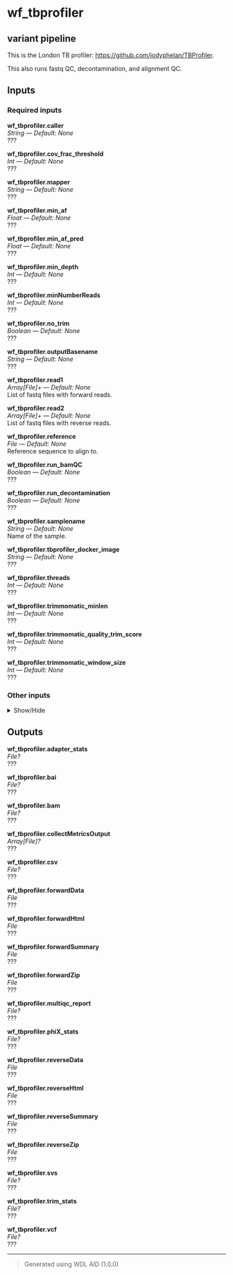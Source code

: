 # wf_tbprofiler
## variant pipeline 
 This is the London TB profiler: https://github.com/jodyphelan/TBProfiler.

 This also runs fastq QC, decontamination, and alignment QC.

## Inputs

### Required inputs
<p name="wf_tbprofiler.caller">
        <b>wf_tbprofiler.caller</b><br />
        <i>String &mdash; Default: None</i><br />
        ???
</p>
<p name="wf_tbprofiler.cov_frac_threshold">
        <b>wf_tbprofiler.cov_frac_threshold</b><br />
        <i>Int &mdash; Default: None</i><br />
        ???
</p>
<p name="wf_tbprofiler.mapper">
        <b>wf_tbprofiler.mapper</b><br />
        <i>String &mdash; Default: None</i><br />
        ???
</p>
<p name="wf_tbprofiler.min_af">
        <b>wf_tbprofiler.min_af</b><br />
        <i>Float &mdash; Default: None</i><br />
        ???
</p>
<p name="wf_tbprofiler.min_af_pred">
        <b>wf_tbprofiler.min_af_pred</b><br />
        <i>Float &mdash; Default: None</i><br />
        ???
</p>
<p name="wf_tbprofiler.min_depth">
        <b>wf_tbprofiler.min_depth</b><br />
        <i>Int &mdash; Default: None</i><br />
        ???
</p>
<p name="wf_tbprofiler.minNumberReads">
        <b>wf_tbprofiler.minNumberReads</b><br />
        <i>Int &mdash; Default: None</i><br />
        ???
</p>
<p name="wf_tbprofiler.no_trim">
        <b>wf_tbprofiler.no_trim</b><br />
        <i>Boolean &mdash; Default: None</i><br />
        ???
</p>
<p name="wf_tbprofiler.outputBasename">
        <b>wf_tbprofiler.outputBasename</b><br />
        <i>String &mdash; Default: None</i><br />
        ???
</p>
<p name="wf_tbprofiler.read1">
        <b>wf_tbprofiler.read1</b><br />
        <i>Array[File]+ &mdash; Default: None</i><br />
        List of fastq files with forward reads.
</p>
<p name="wf_tbprofiler.read2">
        <b>wf_tbprofiler.read2</b><br />
        <i>Array[File]+ &mdash; Default: None</i><br />
        List of fastq files with reverse reads.
</p>
<p name="wf_tbprofiler.reference">
        <b>wf_tbprofiler.reference</b><br />
        <i>File &mdash; Default: None</i><br />
        Reference sequence to align to.
</p>
<p name="wf_tbprofiler.run_bamQC">
        <b>wf_tbprofiler.run_bamQC</b><br />
        <i>Boolean &mdash; Default: None</i><br />
        ???
</p>
<p name="wf_tbprofiler.run_decontamination">
        <b>wf_tbprofiler.run_decontamination</b><br />
        <i>Boolean &mdash; Default: None</i><br />
        ???
</p>
<p name="wf_tbprofiler.samplename">
        <b>wf_tbprofiler.samplename</b><br />
        <i>String &mdash; Default: None</i><br />
        Name of the sample.
</p>
<p name="wf_tbprofiler.tbprofiler_docker_image">
        <b>wf_tbprofiler.tbprofiler_docker_image</b><br />
        <i>String &mdash; Default: None</i><br />
        ???
</p>
<p name="wf_tbprofiler.threads">
        <b>wf_tbprofiler.threads</b><br />
        <i>Int &mdash; Default: None</i><br />
        ???
</p>
<p name="wf_tbprofiler.trimmomatic_minlen">
        <b>wf_tbprofiler.trimmomatic_minlen</b><br />
        <i>Int &mdash; Default: None</i><br />
        ???
</p>
<p name="wf_tbprofiler.trimmomatic_quality_trim_score">
        <b>wf_tbprofiler.trimmomatic_quality_trim_score</b><br />
        <i>Int &mdash; Default: None</i><br />
        ???
</p>
<p name="wf_tbprofiler.trimmomatic_window_size">
        <b>wf_tbprofiler.trimmomatic_window_size</b><br />
        <i>Int &mdash; Default: None</i><br />
        ???
</p>

### Other inputs
<details>
<summary> Show/Hide </summary>
<p name="wf_tbprofiler.RunCollectMultipleMetrics.docker">
        <b>wf_tbprofiler.RunCollectMultipleMetrics.docker</b><br />
        <i>String &mdash; Default: "broadinstitute/gatk:4.4.0.0"</i><br />
        ???
</p>
<p name="wf_tbprofiler.task_bbduk.contamination">
        <b>wf_tbprofiler.task_bbduk.contamination</b><br />
        <i>File? &mdash; Default: None</i><br />
        ???
</p>
<p name="wf_tbprofiler.task_bbduk.docker">
        <b>wf_tbprofiler.task_bbduk.docker</b><br />
        <i>String &mdash; Default: "staphb/bbtools:39.01"</i><br />
        ???
</p>
<p name="wf_tbprofiler.task_bbduk.memory">
        <b>wf_tbprofiler.task_bbduk.memory</b><br />
        <i>String &mdash; Default: "2GB"</i><br />
        ???
</p>
<p name="wf_tbprofiler.task_bbduk.threads">
        <b>wf_tbprofiler.task_bbduk.threads</b><br />
        <i>Int &mdash; Default: 1</i><br />
        ???
</p>
<p name="wf_tbprofiler.task_fastqc.docker">
        <b>wf_tbprofiler.task_fastqc.docker</b><br />
        <i>String &mdash; Default: "staphb/fastqc:0.12.1"</i><br />
        ???
</p>
<p name="wf_tbprofiler.task_multiqc.docker">
        <b>wf_tbprofiler.task_multiqc.docker</b><br />
        <i>String &mdash; Default: "ewels/multiqc:1.14"</i><br />
        ???
</p>
<p name="wf_tbprofiler.task_trimmomatic.docker">
        <b>wf_tbprofiler.task_trimmomatic.docker</b><br />
        <i>String &mdash; Default: "staphb/trimmomatic:0.39"</i><br />
        ???
</p>
<p name="wf_tbprofiler.task_trimmomatic.memory">
        <b>wf_tbprofiler.task_trimmomatic.memory</b><br />
        <i>String &mdash; Default: "8GB"</i><br />
        ???
</p>
</details>

## Outputs
<p name="wf_tbprofiler.adapter_stats">
        <b>wf_tbprofiler.adapter_stats</b><br />
        <i>File?</i><br />
        ???
</p>
<p name="wf_tbprofiler.bai">
        <b>wf_tbprofiler.bai</b><br />
        <i>File?</i><br />
        ???
</p>
<p name="wf_tbprofiler.bam">
        <b>wf_tbprofiler.bam</b><br />
        <i>File?</i><br />
        ???
</p>
<p name="wf_tbprofiler.collectMetricsOutput">
        <b>wf_tbprofiler.collectMetricsOutput</b><br />
        <i>Array[File]?</i><br />
        ???
</p>
<p name="wf_tbprofiler.csv">
        <b>wf_tbprofiler.csv</b><br />
        <i>File?</i><br />
        ???
</p>
<p name="wf_tbprofiler.forwardData">
        <b>wf_tbprofiler.forwardData</b><br />
        <i>File</i><br />
        ???
</p>
<p name="wf_tbprofiler.forwardHtml">
        <b>wf_tbprofiler.forwardHtml</b><br />
        <i>File</i><br />
        ???
</p>
<p name="wf_tbprofiler.forwardSummary">
        <b>wf_tbprofiler.forwardSummary</b><br />
        <i>File</i><br />
        ???
</p>
<p name="wf_tbprofiler.forwardZip">
        <b>wf_tbprofiler.forwardZip</b><br />
        <i>File</i><br />
        ???
</p>
<p name="wf_tbprofiler.multiqc_report">
        <b>wf_tbprofiler.multiqc_report</b><br />
        <i>File?</i><br />
        ???
</p>
<p name="wf_tbprofiler.phiX_stats">
        <b>wf_tbprofiler.phiX_stats</b><br />
        <i>File?</i><br />
        ???
</p>
<p name="wf_tbprofiler.reverseData">
        <b>wf_tbprofiler.reverseData</b><br />
        <i>File</i><br />
        ???
</p>
<p name="wf_tbprofiler.reverseHtml">
        <b>wf_tbprofiler.reverseHtml</b><br />
        <i>File</i><br />
        ???
</p>
<p name="wf_tbprofiler.reverseSummary">
        <b>wf_tbprofiler.reverseSummary</b><br />
        <i>File</i><br />
        ???
</p>
<p name="wf_tbprofiler.reverseZip">
        <b>wf_tbprofiler.reverseZip</b><br />
        <i>File</i><br />
        ???
</p>
<p name="wf_tbprofiler.svs">
        <b>wf_tbprofiler.svs</b><br />
        <i>File?</i><br />
        ???
</p>
<p name="wf_tbprofiler.trim_stats">
        <b>wf_tbprofiler.trim_stats</b><br />
        <i>File?</i><br />
        ???
</p>
<p name="wf_tbprofiler.vcf">
        <b>wf_tbprofiler.vcf</b><br />
        <i>File?</i><br />
        ???
</p>

<hr />

> Generated using WDL AID (1.0.0)
